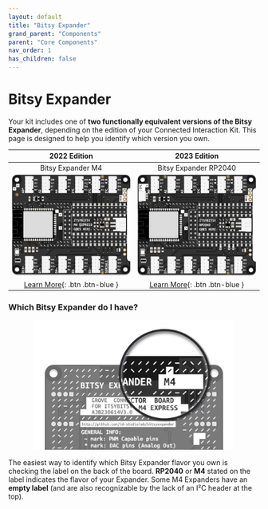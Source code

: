 ```yaml
---
layout: default
title: "Bitsy Expander"
grand_parent: "Components"
parent: "Core Components"
nav_order: 1
has_children: false
---
```


# Bitsy Expander

Your kit includes one of **two functionally equivalent versions of the Bitsy Expander**, depending on the edition of your Connected Interaction Kit. This page is designed to help you identify which version you own.

|                         2022 Edition                         |                         2023 Edition                         |
| :----------------------------------------------------------: | :----------------------------------------------------------: |
|                      Bitsy Expander M4                       |                    Bitsy Expander RP2040                     |
| <img src="assets/Bitsy-Expander-Original-M4.png" alt="BitsyExpander" width="400"/> | <img src="assets/Bitsy-Expander-RP2040.png" alt="BitsyExpander" width="400"/> |
|      [Learn More](bitsy-expander-m4){: .btn .btn-blue }      |    [Learn More](bitsy-expander-rp2040){: .btn .btn-blue }    |

### Which Bitsy Expander do I have?

<p align="center">
  <img src="assets/recognize_expander.jpg" width="400px" alt="Identify Expander Type">
</p>






The easiest way to identify which Bitsy Expander flavor you own is checking the label on the back of the board. **RP2040** or **M4** stated on the label indicates the flavor of your Expander. Some M4 Expanders have an **empty label** (and are also recognizable by the lack of an I²C header at the top). 
